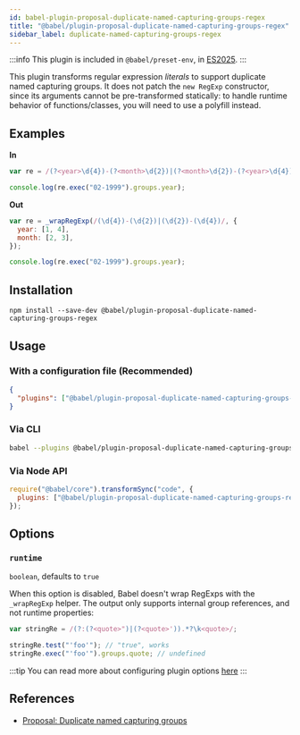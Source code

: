 ```yaml
---
id: babel-plugin-proposal-duplicate-named-capturing-groups-regex
title: "@babel/plugin-proposal-duplicate-named-capturing-groups-regex"
sidebar_label: duplicate-named-capturing-groups-regex
---
```


:::info
This plugin is included in `@babel/preset-env`, in [ES2025](https://github.com/tc39/proposals/blob/master/finished-proposals.md).
:::

This plugin transforms regular expression _literals_ to support duplicate named capturing groups. It does not patch the `new RegExp` constructor, since its arguments cannot be pre-transformed statically: to handle runtime behavior of functions/classes, you will need to use a polyfill instead.

## Examples

**In**

```js title="JavaScript"
var re = /(?<year>\d{4})-(?<month>\d{2})|(?<month>\d{2})-(?<year>\d{4})/;

console.log(re.exec("02-1999").groups.year);
```

**Out**

```js title="JavaScript"
var re = _wrapRegExp(/(\d{4})-(\d{2})|(\d{2})-(\d{4})/, {
  year: [1, 4],
  month: [2, 3],
});

console.log(re.exec("02-1999").groups.year);
```

## Installation

```shell npm2yarn
npm install --save-dev @babel/plugin-proposal-duplicate-named-capturing-groups-regex
```

## Usage

### With a configuration file (Recommended)

```json title="babel.config.json"
{
  "plugins": ["@babel/plugin-proposal-duplicate-named-capturing-groups-regex"]
}
```

### Via CLI

```sh title="Shell"
babel --plugins @babel/plugin-proposal-duplicate-named-capturing-groups-regex script.js
```

### Via Node API

```js title="JavaScript"
require("@babel/core").transformSync("code", {
  plugins: ["@babel/plugin-proposal-duplicate-named-capturing-groups-regex"],
});
```

## Options

### `runtime`

`boolean`, defaults to `true`

When this option is disabled, Babel doesn't wrap RegExps with the `_wrapRegExp` helper.
The output only supports internal group references, and not runtime properties:

```js title="JavaScript"
var stringRe = /(?:(?<quote>")|(?<quote>')).*?\k<quote>/;

stringRe.test("'foo'"); // "true", works
stringRe.exec("'foo'").groups.quote; // undefined
```

:::tip
You can read more about configuring plugin options [here](https://babeljs.io/docs/en/plugins#plugin-options)
:::

## References

- [Proposal: Duplicate named capturing groups](https://github.com/tc39/proposal-duplicate-named-capturing-groups)
